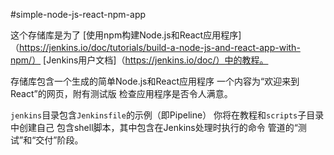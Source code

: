 #simple-node-js-react-npm-app

这个存储库是为了
[使用npm构建Node.js和React应用程序]（https://jenkins.io/doc/tutorials/build-a-node-js-and-react-app-with-npm/）
[Jenkins用户文档]（https://jenkins.io/doc/）中的教程。

存储库包含一个生成的简单Node.js和React应用程序
一个内容为“欢迎来到React”的网页，附有测试版
检查应用程序是否令人满意。

`jenkins`目录包含`Jenkinsfile`的示例（即Pipeline）
你将在教程和`scripts`子目录中创建自己
包含shell脚本，其中包含在Jenkins处理时执行的命令
管道的“测试”和“交付”阶段。
